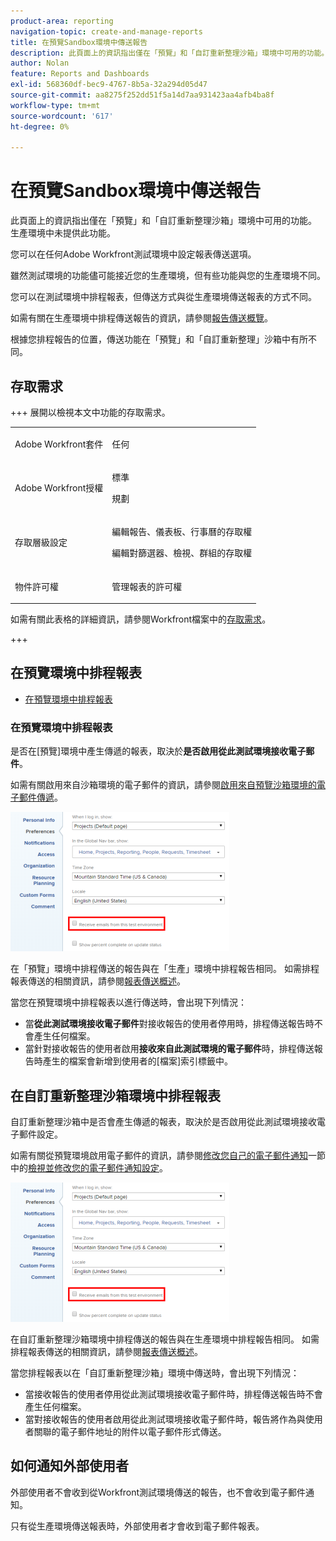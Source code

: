 ```yaml
---
product-area: reporting
navigation-topic: create-and-manage-reports
title: 在預覽Sandbox環境中傳送報告
description: 此頁面上的資訊指出僅在「預覽」和「自訂重新整理沙箱」環境中可用的功能。 生產環境中未提供此功能。
author: Nolan
feature: Reports and Dashboards
exl-id: 568360df-bec9-4767-8b5a-32a294d05d47
source-git-commit: aa8275f252dd51f5a14d7aa931423aa4afb4ba8f
workflow-type: tm+mt
source-wordcount: '617'
ht-degree: 0%

---
```


# 在預覽Sandbox環境中傳送報告

<!-- Audited: 11/2024 -->

此頁面上的資訊指出僅在「預覽」和「自訂重新整理沙箱」環境中可用的功能。 生產環境中未提供此功能。

您可以在任何Adobe Workfront測試環境中設定報表傳送選項。

<!--
<p data-mc-conditions="QuicksilverOrClassic.Draft mode">For information about the Workfront test environments, see the "Workfront Testing Environments" section. (NOTE:&nbsp;drafted - link this section)</p>
-->

雖然測試環境的功能儘可能接近您的生產環境，但有些功能與您的生產環境不同。

您可以在測試環境中排程報表，但傳送方式與從生產環境傳送報表的方式不同。

如需有關在生產環境中排程傳送報告的資訊，請參閱[報告傳送概覽](../../../reports-and-dashboards/reports/creating-and-managing-reports/set-up-report-deliveries.md)。

根據您排程報告的位置，傳送功能在「預覽」和「自訂重新整理」沙箱中有所不同。

## 存取需求

+++ 展開以檢視本文中功能的存取需求。 

<table style="table-layout:auto"> 
 <col> 
 <col> 
 <tbody> 
  <tr> 
   <td role="rowheader">Adobe Workfront套件</td> 
   <td> <p>任何</p> </td> 
  </tr> 
  <tr> 
   <td role="rowheader">Adobe Workfront授權</td> 
   <td> 
      <p>標準</p>
      <p>規劃</p>
   </td>
  </tr> 
  <tr> 
   <td role="rowheader">存取層級設定</td> 
   <td> <p>編輯報告、儀表板、行事曆的存取權</p>
   <p>編輯對篩選器、檢視、群組的存取權</p>
   </td> 
  </tr> 
  <tr> 
   <td role="rowheader">物件許可權</td> 
     <td> <p>管理報表的許可權</p></td> 
  </tr> 
 </tbody> 
</table>

如需有關此表格的詳細資訊，請參閱Workfront檔案中的[存取需求](/help/quicksilver/administration-and-setup/add-users/access-levels-and-object-permissions/access-level-requirements-in-documentation.md)。

+++

## 在預覽環境中排程報表

* [在預覽環境中排程報表](#schedule-reports-in-the-preview-environment)

### 在預覽環境中排程報表

是否在[預覽]環境中產生傳遞的報表，取決於&#x200B;**是否啟用從此測試環境接收電子郵件**。

如需有關啟用來自沙箱環境的電子郵件的資訊，請參閱[啟用來自預覽沙箱環境的電子郵件傳遞](../../../workfront-basics/using-notifications/enable-delivery-emails-from-preview-sandbox-environment.md)。

![接收來自沙箱選項的電子郵件](assets/receive-emails-from-sandbox-setting-edit-350x223.png)

在「預覽」環境中排程傳送的報告與在「生產」環境中排程報告相同。 如需排程報表傳送的相關資訊，請參閱[報表傳送概述](../../../reports-and-dashboards/reports/creating-and-managing-reports/set-up-report-deliveries.md)。

當您在預覽環境中排程報表以進行傳送時，會出現下列情況：

* 當&#x200B;**從此測試環境接收電子郵件**&#x200B;對接收報告的使用者停用時，排程傳送報告時不會產生任何檔案。
* 當針對接收報告的使用者啟用&#x200B;**接收來自此測試環境的電子郵件**&#x200B;時，排程傳送報告時產生的檔案會新增到使用者的[檔案]索引標籤中。

## 在自訂重新整理沙箱環境中排程報表

自訂重新整理沙箱中是否會產生傳遞的報表，取決於是否啟用從此測試環境接收電子郵件設定。

如需有關從預覽環境啟用電子郵件的資訊，請參閱[修改您自己的電子郵件通知](../../../workfront-basics/using-notifications/activate-or-deactivate-your-own-event-notifications.md#view)一節中的[檢視並修改您的電子郵件通知設定](../../../workfront-basics/using-notifications/activate-or-deactivate-your-own-event-notifications.md)。

![接收來自沙箱選項的電子郵件](assets/receive-emails-from-sandbox-setting-edit-350x223.png)

在自訂重新整理沙箱環境中排程傳送的報告與在生產環境中排程報告相同。 如需排程報表傳送的相關資訊，請參閱[報表傳送概述](../../../reports-and-dashboards/reports/creating-and-managing-reports/set-up-report-deliveries.md)。

當您排程報表以在「自訂重新整理沙箱」環境中傳送時，會出現下列情況：

* 當接收報告的使用者停用從此測試環境接收電子郵件時，排程傳送報告時不會產生任何檔案。
* 當對接收報告的使用者啟用從此測試環境接收電子郵件時，報告將作為與使用者關聯的電子郵件地址的附件以電子郵件形式傳送。

## 如何通知外部使用者

外部使用者不會收到從Workfront測試環境傳送的報告，也不會收到電子郵件通知。

只有從生產環境傳送報表時，外部使用者才會收到電子郵件報表。
